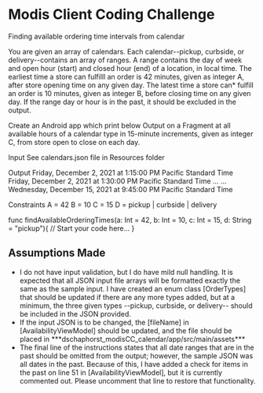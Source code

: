 <h1>Modis Client Coding Challenge</h1>
Finding available ordering time intervals from calendar

 You are given an array of calendars. Each calendar--pickup, curbside, or delivery--contains an array of ranges.
 A range contains the day of week and open hour (start) and closed hour (end) of a location, in local time.
 The earliest time a store can fulfilll an order is 42 minutes, given as integer A,  after store opening time on any given day.
 The latest time a store can* fulfill an order is 10 minutes, given as integer B, before closing time on any given day.
 If the range day or hour is in the past,
 it should be excluded in the output.

 Create an Android app which print below Output on a Fragment at all available hours of a calendar type in 15-minute increments, given as integer
 C, from store open to close on each day.

 Input
 See calendars.json file in Resources folder

 Output
 Friday, December 2, 2021 at 1:15:00 PM Pacific Standard Time
 Friday, December 2, 2021 at 1:30:00 PM Pacific Standard Time
 ...
 ...
 Wednesday, December 15, 2021 at 9:45:00 PM Pacific Standard Time

 Constraints
 A = 42
 B = 10
 C = 15
 D = pickup | curbside | delivery


func findAvailableOrderingTimes(a: Int = 42, b: Int = 10, c: Int = 15, d: String = "pickup"){
// Start your code here...
}

<h2>Assumptions Made</h2>
<ul>
 <li> I do not have input validation, but I do have mild null handling. It is expected that all JSON
input file arrays will be formatted exactly the same as the sample input. I have created an
enum class [OrderTypes] that should be updated if there are any more types added, but at a minimum,
the three given types --pickup, curbside, or delivery-- should be included in the JSON provided.</li>
 <li> If the input JSON is to be changed, the [fileName] in [AvailabilityViewModel] should be updated,
and the file should be placed in ***dschaphorst_modisCC_calendar/app/src/main/assets*** </li>
 <li> The final line of the instructions states that all date ranges that are in the past should be
omitted from the output; however, the sample JSON was all dates in the past. Because of this, I
have added a check for items in the past on line 51 in [AvailabilityViewModel], but it is 
currently commented out. Please uncomment that line to restore that functionality. </li>
</ul>
